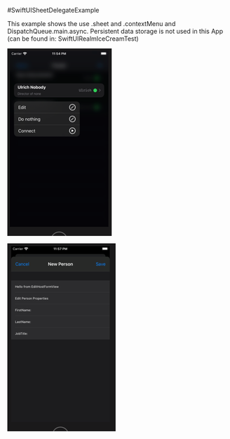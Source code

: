 #SwiftUISheetDelegateExample

This example shows the use .sheet and .contextMenu and DispatchQueue.main.async.
Persistent data storage is not used in this App (can be found in: SwiftUIRealmIceCreamTest)


![Screenshot](https://github.com/RoSchmi/ProgramsXCode/blob/master/SwiftUISheetDelegateExample/Pictures/SheetDelegateExample_1.png)

![Screenshot](https://github.com/RoSchmi/ProgramsXCode/blob/master/SwiftUISheetDelegateExample/Pictures/SheetDelegateExample_2.png)



